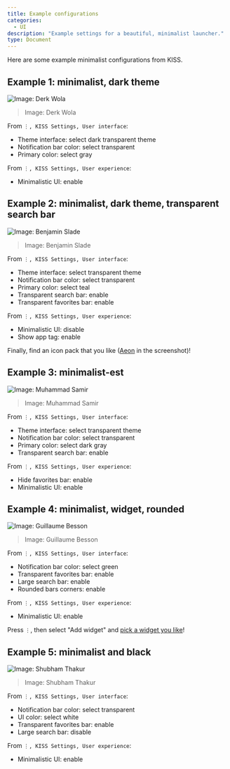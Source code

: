 ```yaml
---
title: Example configurations
categories:
  - UI
description: "Example settings for a beautiful, minimalist launcher."
type: Document
---
```


Here are some example minimalist configurations from KISS.

## Example 1: minimalist, dark theme
![Image: Derk Wola](/screenshots/example-minimalist-1.png)
> Image: Derk Wola

From `⋮, KISS Settings, User interface`:

* Theme interface: select dark transparent theme
* Notification bar color: select transparent
* Primary color: select gray

From `⋮, KISS Settings, User experience`:

* Minimalistic UI: enable

## Example 2: minimalist, dark theme, transparent search bar
![Image: Benjamin Slade](/screenshots/example-minimalist-2.png)
> Image: Benjamin Slade

From `⋮, KISS Settings, User interface`:

* Theme interface: select transparent theme
* Notification bar color: select transparent
* Primary color: select teal
* Transparent search bar: enable
* Transparent favorites bar: enable

From `⋮, KISS Settings, User experience`:

* Minimalistic UI: disable
* Show app tag: enable

Finally, find an icon pack that you like ([Aeon](https://play.google.com/store/apps/details?id=stealthychief.theme.aeon) in the screenshot)!

## Example 3: minimalist-est
![Image: Muhammad Samir](/screenshots/example-minimalist-3.png)
> Image: Muhammad Samir

From `⋮, KISS Settings, User interface`:

* Theme interface: select transparent theme
* Notification bar color: select transparent
* Primary color: select dark gray
* Transparent search bar: enable

From `⋮, KISS Settings, User experience`:

* Hide favorites bar: enable
* Minimalistic UI: enable

## Example 4: minimalist, widget, rounded
![Image: Guillaume Besson](/screenshots/example-minimalist-4.png)
> Image: Guillaume Besson

From `⋮, KISS Settings, User interface`:

* Notification bar color: select green
* Transparent favorites bar: enable
* Large search bar: enable
* Rounded bars corners: enable

From `⋮, KISS Settings, User experience`:

* Minimalistic UI: enable

Press `⋮`, then select "Add widget" and [pick a widget you like](https://play.google.com/store/apps/details?id=com.apalon.weatherlive.free)!

## Example 5: minimalist and black
![Image: Shubham Thakur](/screenshots/example-minimalist-5.jpg)
> Image: Shubham Thakur

From `⋮, KISS Settings, User interface`:

* Notification bar color: select transparent
* UI color: select white
* Transparent favorites bar: enable
* Large search bar: disable

From `⋮, KISS Settings, User experience`:

* Minimalistic UI: enable

